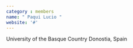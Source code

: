 ```yaml
---
category : members
name: " Paqui Lucio " 
website: '#'
---
```

University of the Basque Country
Donostia, Spain


